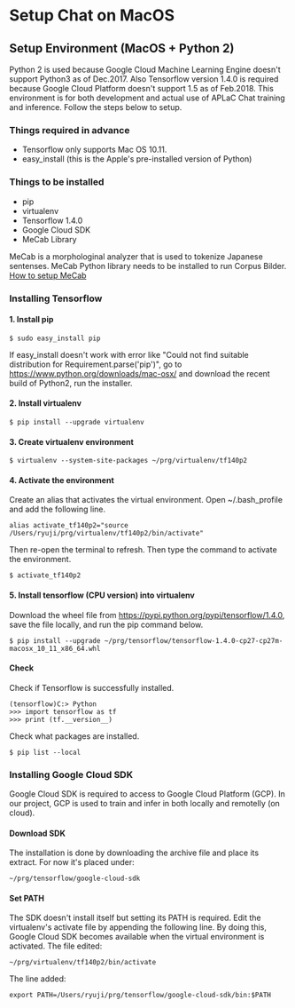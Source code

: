# Setup Chat on MacOS

## Setup Environment (MacOS + Python 2)
Python 2 is used because Google Cloud Machine Learning Engine doesn't support Python3 as of Dec.2017. Also Tensorflow version 1.4.0 is required because Google Cloud Platform doesn't support 1.5 as of Feb.2018.
This environment is for both development and actual use of APLaC Chat training and inference. Follow the steps below to setup.

### Things required in advance
* Tensorflow only supports Mac OS 10.11.
* easy_install (this is the Apple's pre-installed version of Python)

### Things to be installed
* pip
* virtualenv
* Tensorflow 1.4.0
* Google Cloud SDK
* MeCab Library

MeCab is a morphologinal analyzer that is used to tokenize Japanese sentenses. MeCab Python library needs to be installed to run Corpus Bilder.
[How to setup MeCab](../MeCab/README%20Setup%20MeCab.md)

### Installing Tensorflow
#### 1. Install pip
```
$ sudo easy_install pip
```
If easy_install doesn't work with error like "Could not find suitable distribution for Requirement.parse('pip')", go to https://www.python.org/downloads/mac-osx/ and download the recent build of Python2, run the installer.

#### 2. Install virtualenv
```
$ pip install --upgrade virtualenv
```
#### 3. Create virtualenv environment
```
$ virtualenv --system-site-packages ~/prg/virtualenv/tf140p2
```
#### 4. Activate the environment
Create an alias that activates the virtual environment. Open ~/.bash_profile and add the following line.
```
alias activate_tf140p2="source /Users/ryuji/prg/virtualenv/tf140p2/bin/activate"
```
Then re-open the terminal to refresh. Then type the command to activate the environment.
```
$ activate_tf140p2
```
#### 5. Install tensorflow (CPU version) into virtualenv
Download the wheel file from https://pypi.python.org/pypi/tensorflow/1.4.0, save the file locally, and run the pip command below.
```
$ pip install --upgrade ~/prg/tensorflow/tensorflow-1.4.0-cp27-cp27m-macosx_10_11_x86_64.whl
```
#### Check
Check if Tensorflow is successfully installed.
```
(tensorflow)C:> Python
>>> import tensorflow as tf
>>> print (tf.__version__)
```
Check what packages are installed.
```
$ pip list --local
```

### Installing Google Cloud SDK
Google Cloud SDK is required to access to Google Cloud Platform (GCP). In our project, GCP is used to train and infer in both locally and remotelly (on cloud).
#### Download SDK
The installation is done by downloading the archive file and place its extract. For now it's placed under:
```
~/prg/tensorflow/google-cloud-sdk
```
#### Set PATH
The SDK doesn't install itself but setting its PATH is required.
Edit the virtualenv's activate file by appending the following line. By doing this, Google Cloud SDK becomes available when the virtual environment is activated.
The file edited:
```
~/prg/virtualenv/tf140p2/bin/activate
```
The line added:
```
export PATH=/Users/ryuji/prg/tensorflow/google-cloud-sdk/bin:$PATH
```
